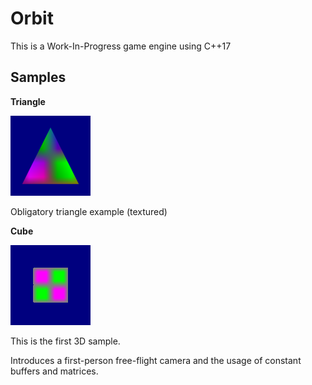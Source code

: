 # Orbit
This is a Work-In-Progress game engine using C++17

## Samples

**Triangle**

![](res/readme/triangle.png)

Obligatory triangle example (textured)

**Cube**

![](res/readme/cube.gif)

This is the first 3D sample.

Introduces a first-person free-flight camera and the usage of constant buffers and matrices.